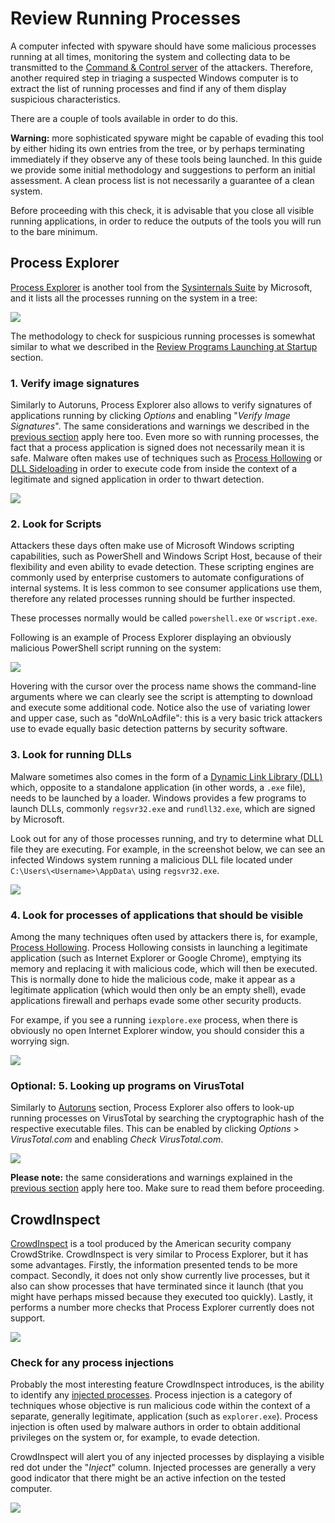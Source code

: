 # Review Running Processes


A computer infected with spyware should have some malicious processes running at all times, monitoring the system and collecting data to be transmitted to the [Command & Control server](https://securitywithoutborders.org/resources/digital-security-glossary.html#cnc) of the attackers. Therefore, another required step in triaging a suspected Windows computer is to extract the list of running processes and find if any of them display suspicious characteristics.


There are a couple of tools available in order to do this.


**Warning:** more sophisticated spyware might be capable of evading this tool by either hiding its own entries from the tree, or by perhaps terminating immediately if they observe any of these tools being launched. In this guide we provide some initial methodology and suggestions to perform an initial assessment. A clean process list is not necessarily a guarantee of a clean system.


Before proceeding with this check, it is advisable that you close all visible running applications, in order to reduce the outputs of the tools you will run to the bare minimum.


## Process Explorer


[Process Explorer](https://technet.microsoft.com/en-us/sysinternals/processexplorer.aspx) is another tool from the [Sysinternals Suite](https://docs.microsoft.com/en-us/sysinternals/downloads/sysinternals-suite) by Microsoft, and it lists all the processes running on the system in a tree:


![](../.gitbook/assets/procexp.png)


The methodology to check for suspicious running processes is somewhat similar to what we described in the [Review Programs Launching at Startup](autoruns.md) section.


### 1. Verify image signatures


Similarly to Autoruns, Process Explorer also allows to verify signatures of applications running by clicking _Options_ and enabling "_Verify Image Signatures_". The same considerations and warnings we described in the [previous section](autoruns.md) apply here too. Even more so with running processes, the fact that a process application is signed does not necessarily mean it is safe. Malware often makes use of techniques such as [Process Hollowing](https://attack.mitre.org/techniques/T1093/) or [DLL Sideloading](https://attack.mitre.org/techniques/T1073/) in order to execute code from inside the context of a legitimate and signed application in order to thwart detection.


![](../.gitbook/assets/procexp2.png)


### 2. Look for Scripts


Attackers these days often make use of Microsoft Windows scripting capabilities, such as PowerShell and Windows Script Host, because of their flexibility and even ability to evade detection. These scripting engines are commonly used by enterprise customers to automate configurations of internal systems. It is less common to see consumer applications use them, therefore any related processes running should be further inspected.


These processes normally would be called `powershell.exe` or `wscript.exe`.


Following is an example of Process Explorer displaying an obviously malicious PowerShell script running on the system:


![](../.gitbook/assets/procexp\_powershell.png)


Hovering with the cursor over the process name shows the command-line arguments where we can clearly see the script is attempting to download and execute some additional code. Notice also the use of variating lower and upper case, such as "doWnLoAdfile": this is a very basic trick attackers use to evade equally basic detection patterns by security software.


### 3. Look for running DLLs


Malware sometimes also comes in the form of a [Dynamic Link Library (DLL)](https://support.microsoft.com/en-us/help/815065/what-is-a-dll) which, opposite to a standalone application (in other words, a `.exe` file), needs to be launched by a loader. Windows provides a few programs to launch DLLs, commonly `regsvr32.exe` and `rundll32.exe`, which are signed by Microsoft.


Look out for any of those processes running, and try to determine what DLL file they are executing. For example, in the screenshot below, we can see an infected Windows system running a malicious DLL file located under `C:\Users\<Username>\AppData\` using `regsvr32.exe`.


![](../.gitbook/assets/procexp\_regsvr.png)


### 4. Look for processes of applications that should be visible


Among the many techniques often used by attackers there is, for example, [Process Hollowing](https://attack.mitre.org/techniques/T1093/). Process Hollowing consists in launching a legitimate application (such as Internet Explorer or Google Chrome), emptying its memory and replacing it with malicious code, which will then be executed. This is normally done to hide the malicious code, make it appear as a legitimate application (which would then only be an empty shell), evade applications firewall and perhaps evade some other security products.


For exampe, if you see a running `iexplore.exe` process, when there is obviously no open Internet Explorer window, you should consider this a worrying sign.


![](../.gitbook/assets/procexp\_iexplore.png)


### Optional: 5. Looking up programs on VirusTotal


Similarly to [Autoruns](autoruns.md) section, Process Explorer also offers to look-up running processes on VirusTotal by searching the cryptographic hash of the respective executable files. This can be enabled by clicking _Options_ > _VirusTotal.com_ and enabling _Check VirusTotal.com_.


![](../.gitbook/assets/procexp3.png)


**Please note:** the same considerations and warnings explained in the [previous section](autoruns.md) apply here too. Make sure to read them before proceeding.


## CrowdInspect


[CrowdInspect](https://www.crowdstrike.com/resources/community-tools/crowdinspect-tool/) is a tool produced by the American security company CrowdStrike. CrowdInspect is very similar to Process Explorer, but it has some advantages. Firstly, the information presented tends to be more compact. Secondly, it does not only show currently live processes, but it also can show processes that have terminated since it launch (that you might have perhaps missed because they executed too quickly). Lastly, it performs a number more checks that Process Explorer currently does not support.


![](../.gitbook/assets/crowdinspect.png)


### Check for any process injections


Probably the most interesting feature CrowdInspect introduces, is the ability to identify any [injected processes](https://attack.mitre.org/techniques/T1055/). Process injection is a category of techniques whose objective is run malicious code within the context of a separate, generally legitimate, application (such as `explorer.exe`). Process injection is often used by malware authors in order to obtain additional privileges on the system or, for example, to evade detection.


CrowdInspect will alert you of any injected processes by displaying a visible red dot under the "_Inject_" column. Injected processes are generally a very good indicator that there might be an active infection on the tested computer.


![](../.gitbook/assets/crowdinspect\_injection.png)
